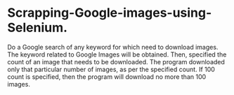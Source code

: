 # Scrapping-Google-images-using-Selenium.
Do a Google search of any keyword for which need to download images. The keyword related to Google Images will be obtained. Then,  specified the count of an image that needs to be downloaded. The program downloaded only that particular number of images, as per the specified count. If 100 count is specified, then the program will download no more than 100 images.
